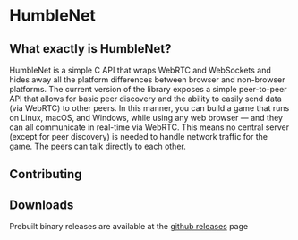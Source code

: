 # HumbleNet

## What exactly is HumbleNet?
   
HumbleNet is a simple C API that wraps WebRTC and WebSockets and hides away all
the platform differences between browser and non-browser platforms. The current
version of the library exposes a simple peer-to-peer API that allows for basic
peer discovery and the ability to easily send data (via WebRTC) to other peers.
In this manner, you can build a game that runs on Linux, macOS, and Windows,
while using any web browser — and they can all communicate in real-time via WebRTC.
This means no central server (except for peer discovery) is needed to handle network
traffic for the game. The peers can talk directly to each other.

## Contributing

## Downloads

Prebuilt binary releases are available at the [github releases](https://github.com/HumbleNet/humblenet/releases) page
